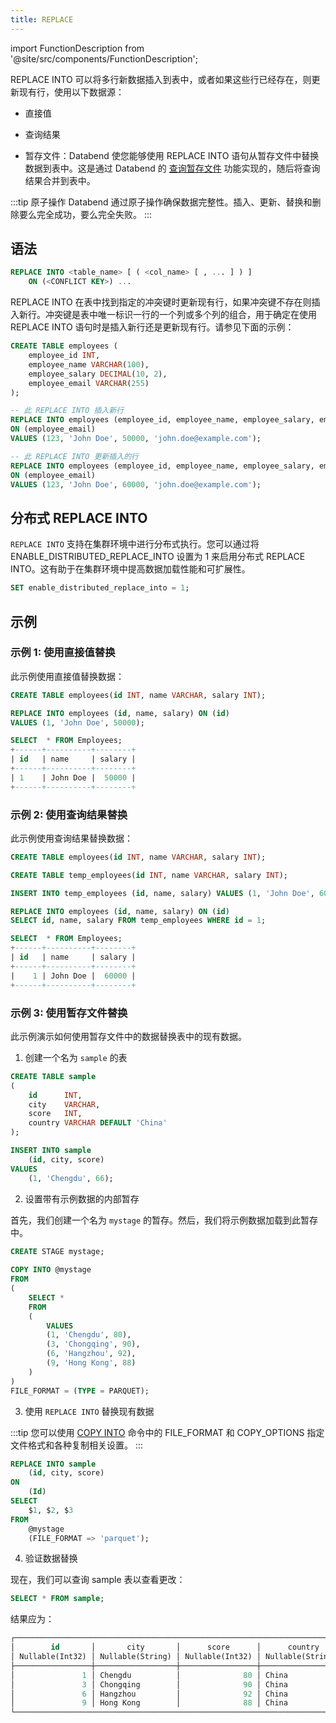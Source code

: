 ```yaml
---
title: REPLACE
---
```


import FunctionDescription from '@site/src/components/FunctionDescription';

<FunctionDescription description="引入: v1.1.55"/>

REPLACE INTO 可以将多行新数据插入到表中，或者如果这些行已经存在，则更新现有行，使用以下数据源：

- 直接值

- 查询结果

- 暂存文件：Databend 使您能够使用 REPLACE INTO 语句从暂存文件中替换数据到表中。这是通过 Databend 的 [查询暂存文件](/guides/load-data/transform/querying-stage) 功能实现的，随后将查询结果合并到表中。

:::tip 原子操作
Databend 通过原子操作确保数据完整性。插入、更新、替换和删除要么完全成功，要么完全失败。
:::

## 语法

```sql
REPLACE INTO <table_name> [ ( <col_name> [ , ... ] ) ]
    ON (<CONFLICT KEY>) ...
```

REPLACE INTO 在表中找到指定的冲突键时更新现有行，如果冲突键不存在则插入新行。冲突键是表中唯一标识一行的一个列或多个列的组合，用于确定在使用 REPLACE INTO 语句时是插入新行还是更新现有行。请参见下面的示例：

```sql
CREATE TABLE employees (
    employee_id INT,
    employee_name VARCHAR(100),
    employee_salary DECIMAL(10, 2),
    employee_email VARCHAR(255)
);

-- 此 REPLACE INTO 插入新行
REPLACE INTO employees (employee_id, employee_name, employee_salary, employee_email) 
ON (employee_email)
VALUES (123, 'John Doe', 50000, 'john.doe@example.com');

-- 此 REPLACE INTO 更新插入的行
REPLACE INTO employees (employee_id, employee_name, employee_salary, employee_email) 
ON (employee_email)
VALUES (123, 'John Doe', 60000, 'john.doe@example.com');
```

## 分布式 REPLACE INTO

`REPLACE INTO` 支持在集群环境中进行分布式执行。您可以通过将 ENABLE_DISTRIBUTED_REPLACE_INTO 设置为 1 来启用分布式 REPLACE INTO。这有助于在集群环境中提高数据加载性能和可扩展性。

```sql
SET enable_distributed_replace_into = 1;
```

## 示例

### 示例 1: 使用直接值替换

此示例使用直接值替换数据：

```sql
CREATE TABLE employees(id INT, name VARCHAR, salary INT);

REPLACE INTO employees (id, name, salary) ON (id)
VALUES (1, 'John Doe', 50000);

SELECT  * FROM Employees;
+------+----------+--------+
| id   | name     | salary |
+------+----------+--------+
| 1    | John Doe |  50000 |
+------+----------+--------+
```

### 示例 2: 使用查询结果替换

此示例使用查询结果替换数据：

```sql
CREATE TABLE employees(id INT, name VARCHAR, salary INT);

CREATE TABLE temp_employees(id INT, name VARCHAR, salary INT);

INSERT INTO temp_employees (id, name, salary) VALUES (1, 'John Doe', 60000);

REPLACE INTO employees (id, name, salary) ON (id)
SELECT id, name, salary FROM temp_employees WHERE id = 1;

SELECT  * FROM Employees;
+------+----------+--------+
| id   | name     | salary |
+------+----------+--------+
|    1 | John Doe |  60000 |
+------+----------+--------+
```

### 示例 3: 使用暂存文件替换

此示例演示如何使用暂存文件中的数据替换表中的现有数据。

1. 创建一个名为 `sample` 的表

```sql
CREATE TABLE sample
(
    id      INT,
    city    VARCHAR,
    score   INT,
    country VARCHAR DEFAULT 'China'
);

INSERT INTO sample
    (id, city, score)
VALUES
    (1, 'Chengdu', 66);
```

2. 设置带有示例数据的内部暂存

首先，我们创建一个名为 `mystage` 的暂存。然后，我们将示例数据加载到此暂存中。
```sql
CREATE STAGE mystage;
       
COPY INTO @mystage
FROM 
(
    SELECT * 
    FROM 
    (
        VALUES 
        (1, 'Chengdu', 80),
        (3, 'Chongqing', 90),
        (6, 'Hangzhou', 92),
        (9, 'Hong Kong', 88)
    )
)
FILE_FORMAT = (TYPE = PARQUET);
```

3. 使用 `REPLACE INTO` 替换现有数据

:::tip
您可以使用 [COPY INTO](dml-copy-into-table.md) 命令中的 FILE_FORMAT 和 COPY_OPTIONS 指定文件格式和各种复制相关设置。
:::

```sql
REPLACE INTO sample 
    (id, city, score) 
ON
    (Id)
SELECT
    $1, $2, $3
FROM
    @mystage
    (FILE_FORMAT => 'parquet');
```

4. 验证数据替换

现在，我们可以查询 sample 表以查看更改：
```sql
SELECT * FROM sample;
```

结果应为：
```sql
┌─────────────────────────────────────────────────────────────────────────┐
│        id       │       city       │      score      │      country     │
│ Nullable(Int32) │ Nullable(String) │ Nullable(Int32) │ Nullable(String) │
├─────────────────┼──────────────────┼─────────────────┼──────────────────┤
│               1 │ Chengdu          │              80 │ China            │
│               3 │ Chongqing        │              90 │ China            │
│               6 │ Hangzhou         │              92 │ China            │
│               9 │ Hong Kong        │              88 │ China            │
└─────────────────────────────────────────────────────────────────────────┘
```